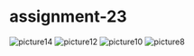 # assignment-23
![picture14](https://github.com/rezaanalytics11/assignment-24/assets/105513524/fcb3e8c9-06b3-450b-8ce0-5f9a799d2f3c)
![picture12](https://github.com/rezaanalytics11/assignment-24/assets/105513524/4af7c302-36fd-4178-baf2-b434cda0c83c)
![picture10](https://github.com/rezaanalytics11/assignment-24/assets/105513524/edb6a61b-9b6d-4ffd-82fc-6faa97258d70)
![picture8](https://github.com/rezaanalytics11/assignment-24/assets/105513524/9e45b357-b07b-4dad-8be3-51bf2ab6c86a)
